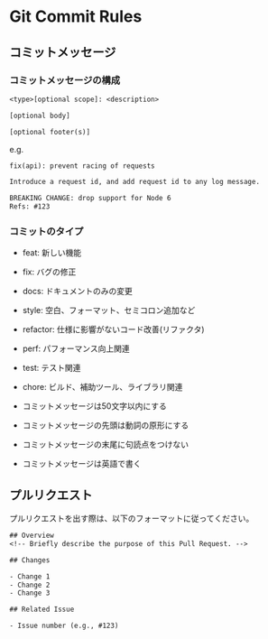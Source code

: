 # Git Commit Rules

## コミットメッセージ

### コミットメッセージの構成

```txt
<type>[optional scope]: <description>

[optional body]

[optional footer(s)]
```

e.g.
```txt
fix(api): prevent racing of requests

Introduce a request id, and add request id to any log message.

BREAKING CHANGE: drop support for Node 6
Refs: #123
```

### コミットのタイプ

- feat: 新しい機能
- fix: バグの修正
- docs: ドキュメントのみの変更
- style: 空白、フォーマット、セミコロン追加など
- refactor: 仕様に影響がないコード改善(リファクタ)
- perf: パフォーマンス向上関連
- test: テスト関連
- chore: ビルド、補助ツール、ライブラリ関連

- コミットメッセージは50文字以内にする
- コミットメッセージの先頭は動詞の原形にする
- コミットメッセージの末尾に句読点をつけない
- コミットメッセージは英語で書く

## プルリクエスト

プルリクエストを出す際は、以下のフォーマットに従ってください。

```txt
## Overview  
<!-- Briefly describe the purpose of this Pull Request. -->

## Changes  

- Change 1  
- Change 2  
- Change 3  

## Related Issue  

- Issue number (e.g., #123)
```
